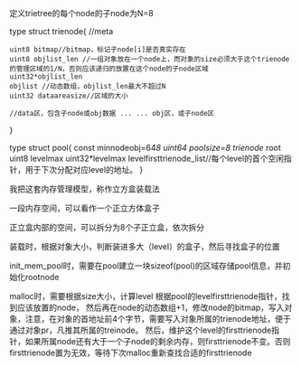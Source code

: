 定义trietree的每个node的子node为N=8 

type struct trienode{ 
    //meta 
    
    uint8 bitmap//bitmap，标记子node[i]是否真实存在 
    uint8 objlist_len //一组对象放在一个node上，而对象的size必须大于这个trienode的管理区域的1/N，否则应该递归的放置在这个node的子node区域 
    uint32*objlist_len 
    objlist //动态数组，objlist_len最大不超过N 
    uint32 dataareasize//区域的大小 
    
    //data区，包含子node或obj数据 ... ... obj区，或子node区 
} 

type struct pool{ 
    const minnodeobj=64*8 
    uint64 poolsize=8 
    trienode* root 
    uint8 levelmax 
    uint32*levelmax 
    levelfirsttrienode_list//每个level的首个空闲指针，用于下次分配对应level的地址。 
}


我把这套内存管理模型，称作立方盒装载法

一段内存空间，可以看作一个正立方体盒子

正立盒内部的空间，可以拆分为8个子正立盒，依次拆分

装载时，根据对象大小，判断装进多大（level）的盒子，然后寻找盒子的位置

 
 init_mem_pool时，需要在pool建立一块sizeof(pool)的区域存储pool信息，并初始化rootnode 
 
 malloc时，需要根据size大小，计算level 根据pool的levelfirsttrienode指针，找到应该放置的node， 然后再在node的动态数组+1，修改node的bitmap，写入对象，注意，在对象的首地址前4个字节，需要写入对象所属的trienode地址，便于通过对象pr，凡推其所属的treinode。
 然后，维护这个level的firsttrienode指针，如果所属node还有大于一个子node的剩余内存，则firsttrienode不变。否则firsttrienode置为无效，等待下次malloc重新查找合适的firsttrienode